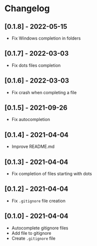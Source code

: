 # Changelog

## [0.1.8] - 2022-05-15

- Fix Windows completion in folders

## [0.1.7] - 2022-03-03

- Fix dots files completion

## [0.1.6] - 2022-03-03

- Fix crash when completing a file

## [0.1.5] - 2021-09-26

- Fix autocompletion

## [0.1.4] - 2021-04-04

- Improve README.md

## [0.1.3] - 2021-04-04

- Fix completion of files starting with dots

## [0.1.2] - 2021-04-04

- Fix `.gitignore` file creation

## [0.1.0] - 2021-04-04

- Autocomplete gitignore files
- Add file to gitignore
- Create `.gitignore` file
